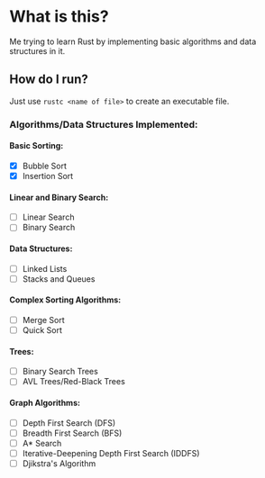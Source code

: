 # What is this?

Me trying to learn Rust by implementing basic algorithms and data structures in it.

## How do I run?

Just use `rustc <name of file>` to create an executable file.

### Algorithms/Data Structures Implemented:

#### Basic Sorting:

- [x] Bubble Sort
- [x] Insertion Sort

#### Linear and Binary Search:

- [ ] Linear Search
- [ ] Binary Search

#### Data Structures:

- [ ] Linked Lists
- [ ] Stacks and Queues

#### Complex Sorting Algorithms:

- [ ] Merge Sort
- [ ] Quick Sort

#### Trees:

- [ ] Binary Search Trees
- [ ] AVL Trees/Red-Black Trees

#### Graph Algorithms:

- [ ] Depth First Search (DFS)
- [ ] Breadth First Search (BFS)
- [ ] A\* Search
- [ ] Iterative-Deepening Depth First Search (IDDFS)
- [ ] Djikstra's Algorithm
